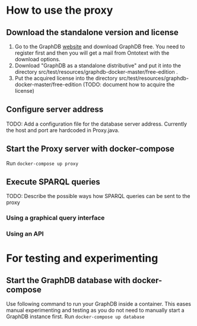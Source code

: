 # How to use the proxy
## Download the standalone version and license
1. Go to the GraphDB [website](https://graphdb.ontotext.com/) and download GraphDB free. You need to register first and then you will get a mail from Ontotext with the download options. 
2. Download "GraphDB as a standalone distributive" and put it into the directory src/test/resources/graphdb-docker-master/free-edition . 
3. Put the acquired license into the directory src/test/resources/graphdb-docker-master/free-edition (TODO: document how to acquire the license)

## Configure server address
TODO: Add a configuration file for the database server address. Currently the host and port are hardcoded in Proxy.java.

## Start the Proxy server with docker-compose
Run `docker-compose up proxy`

## Execute SPARQL queries
TODO: Describe the possible ways how SPARQL queries can be sent to the proxy
### Using a graphical query interface

### Using an API

# For testing and experimenting
## Start the GraphDB database with docker-compose
Use following command to run your GraphDB inside a container. This eases manual experimenting and testing as you do not need to manually start a GraphDB instance first.
Run `docker-compose up database`
